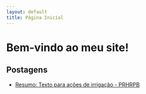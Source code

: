 ```yaml
---
layout: default
title: Página Inicial
---
```


# Bem-vindo ao meu site!

## Postagens

- [Resumo: Texto para ações de irrigação - PRHRPB](posts/2025-08-07-resumo-tarefa-texto-acoes-irrigacao.md)